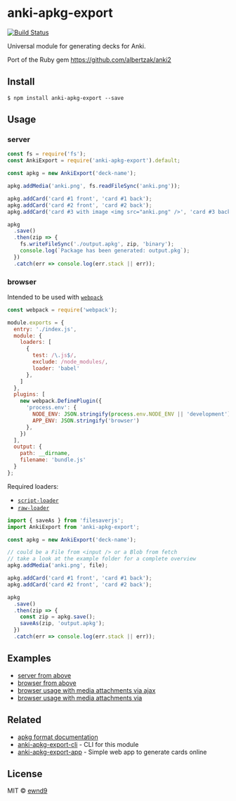 # anki-apkg-export

[![Build Status](https://travis-ci.org/ewnd9/anki-apkg-export.svg?branch=master)](https://travis-ci.org/ewnd9/anki-apkg-export)

Universal module for generating decks for Anki.

Port of the Ruby gem https://github.com/albertzak/anki2

## Install

```
$ npm install anki-apkg-export --save
```

## Usage

### server

```js
const fs = require('fs');
const AnkiExport = require('anki-apkg-export').default;

const apkg = new AnkiExport('deck-name');

apkg.addMedia('anki.png', fs.readFileSync('anki.png'));

apkg.addCard('card #1 front', 'card #1 back');
apkg.addCard('card #2 front', 'card #2 back');
apkg.addCard('card #3 with image <img src="anki.png" />', 'card #3 back');

apkg
  .save()
  .then(zip => {
    fs.writeFileSync('./output.apkg', zip, 'binary');
    console.log(`Package has been generated: output.pkg`);
  })
  .catch(err => console.log(err.stack || err));
```

### browser

Intended to be used with [`webpack`](https://github.com/webpack/webpack)

```js
const webpack = require('webpack');

module.exports = {
  entry: './index.js',
  module: {
    loaders: [
      {
        test: /\.js$/,
        exclude: /node_modules/,
        loader: 'babel'
      },
    ]
  },
  plugins: [
    new webpack.DefinePlugin({
      'process.env': {
        NODE_ENV: JSON.stringify(process.env.NODE_ENV || 'development'),
        APP_ENV: JSON.stringify('browser')
      },
    })
  ],
  output: {
    path: __dirname,
    filename: 'bundle.js'
  }
};
```

Required loaders:

- [`script-loader`](https://github.com/webpack/script-loader)
- [`raw-loader`](https://github.com/webpack/raw-loader)

```js
import { saveAs } from 'filesaverjs';
import AnkiExport from 'anki-apkg-export';

const apkg = new AnkiExport('deck-name');

// could be a File from <input /> or a Blob from fetch
// take a look at the example folder for a complete overview
apkg.addMedia('anki.png', file);

apkg.addCard('card #1 front', 'card #1 back');
apkg.addCard('card #2 front', 'card #2 back');

apkg
  .save()
  .then(zip => {
    const zip = apkg.save();
    saveAs(zip, 'output.apkg');
  })
  .catch(err => console.log(err.stack || err));
```

## Examples

- [server from above](example/server)
- [browser from above](example/browser)
- [browser usage with media attachments via ajax](example/browser-media-ajax)
- [browser usage with media attachments via <form />](example/browser-media-file-input)

## Related

- [apkg format documentation](http://decks.wikia.com/wiki/Anki_APKG_format_documentation)
- [anki-apkg-export-cli](https://github.com/ewnd9/anki-apkg-export-cli) - CLI for this module
- [anki-apkg-export-app](https://github.com/ewnd9/anki-apkg-export-app) - Simple web app to generate cards online

## License

MIT © [ewnd9](http://ewnd9.com)
